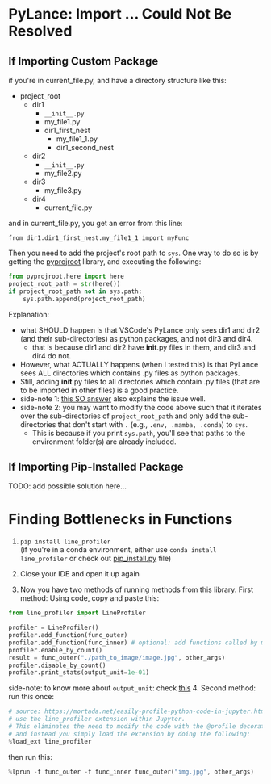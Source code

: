 
# PyLance: Import ... Could Not Be Resolved

## If Importing Custom Package

if you're in current_file.py, and have a directory structure like this:
* project_root
	* dir1
		* `__init__.py`
		* my_file1.py
		* dir1_first_nest
			* my_file1_1.py
			* dir1_second_nest
	- dir2
		- `__init__.py`
		- my_file2.py
	- dir3
		- my_file3.py
	- dir4
		- current_file.py

and in current_file.py, you get an error from this line:

`from dir1.dir1_first_nest.my_file1_1 import myFunc`

Then you need to add the project's root path to `sys`. One way to do so is by getting the [pyprojroot](https://github.com/chendaniely/pyprojroot) library, and executing the following:

```python
from pyprojroot.here import here
project_root_path = str(here())
if project_root_path not in sys.path:
	sys.path.append(project_root_path)
```

Explanation:
* what SHOULD happen is that VSCode's PyLance only sees dir1 and dir2 (and their sub-directories) as python packages, and not dir3 and dir4.
	* that is because dir1 and dir2 have __init__.py files in them, and dir3 and dir4 do not.
* However, what ACTUALLY happens (when I tested this) is that PyLance sees ALL directories which contains .py files as python packages.
* Still, adding __init__.py files to all directories which contain .py files (that are to be imported in other files) is a good practice.
* side-note 1: [this SO answer](https://stackoverflow.com/questions/48759465/do-i-need-to-add-my-project-directory-to-the-system-path-in-every-script-to-impo#:~:text=First%20of%20all%20let%20me%20clarify%20you%20that%20importing%20an%20entire%20module%2C%20if%20you%20are%20going%20to%20use%20a%20part%20of%20it%2C%20then%20is%20not%20a%20good%20idea.%20Instead%20of%20that%20you%20can%20use%20from%20to%20import%20specific%20function%20under%20a%20library/package.%20By%20doing%20this%2C%20you%20make%20your%20program%20efficient%20in%20terms%20of%20memory%20and%20performance) also explains the issue well.
* side-note 2: you may want to modify the code above such that it iterates over the sub-directories of `project_root_path` and only add the sub-directories that don't start with `.` (e.g., `.env, .mamba, .conda`) to `sys`.
	* This is because if you print `sys.path`, you'll see that paths to the environment folder(s) are already included.

## If Importing Pip-Installed Package

TODO: add possible solution here...

# Finding Bottlenecks in Functions

1. `pip install line_profiler`  
   (if you're in a conda environment, either use `conda install line_profiler` or check out [pip_install.py](Python%20Environments/Conda%20Environment.md) file)

2. Close your IDE and open it up again

3. Now you have two methods of running methods from this library. First method: Using code, copy and paste this:
	   
```python
from line_profiler import LineProfiler

profiler = LineProfiler()
profiler.add_function(func_outer)
profiler.add_function(func_inner) # optional: add functions called by main function
profiler.enable_by_count()
result = func_outer("./path_to_image/image.jpg", other_args)
profiler.disable_by_count()
profiler.print_stats(output_unit=1e-01)

```

side-note: to know more about `output_unit`: check [this](https://stackoverflow.com/questions/28398015/change-time-unit-with-kernprof)
4. Second method: run this once:

```python
# source: https://mortada.net/easily-profile-python-code-in-jupyter.html
# use the line_profiler extension within Jupyter. 
# This eliminates the need to modify the code with the @profile decorator, 
# and instead you simply load the extension by doing the following:
%load_ext line_profiler
```

then run this:

```python
%lprun -f func_outer -f func_inner func_outer("img.jpg", other_args)
```

